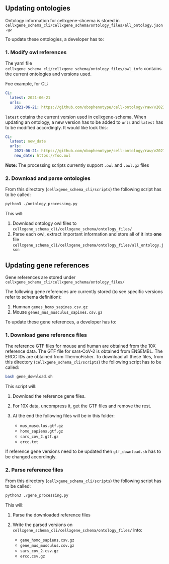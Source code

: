 ## Updating ontologies

Ontology information for cellxgene-shcema is  stored in `cellxgene_schema_cli/cellxgene_schema/ontology_files/all_ontology.json.gz` 

To update these ontologies, a developer has to:

### 1. Modify owl references

The yaml file `cellxgene_schema_cli/cellxgene_schema/ontology_files/owl_info` contains the current ontologies and versions used.

Foe example, for CL:

```yaml
CL:
  latest: 2021-06-21
  urls:
    2021-06-21: https://github.com/obophenotype/cell-ontology/raw/v2021-06-21/cl.owl
```

`latest` cotains the current version used in cellxgene-schema. When updating an ontology, a new version has to be added to `urls` and 
`latest` has to be modified accordingly. It would like look this:

```yaml
CL:
  latest: new_date
  urls:
    2021-06-21: https://github.com/obophenotype/cell-ontology/raw/v2021-06-21/cl.owl
    new_date: https://foo.owl
```

**Note:** The processing scripts currently support `.owl` and `.owl.gz` files

### 2. Download and parse ontologies

From this directory (`cellxgene_schema_cli/scripts`) the following script has to be called:

```bash
python3 ./ontology_processing.py
```

This will:

1. Download ontology owl files to `cellxgene_schema_cli/cellxgene_schema/ontology_files/`
2. Parse each owl, extract important information and store all of it into **one** file `cellxgene_schema_cli/cellxgene_schema/ontology_files/all_ontology.json`

## Updating gene references

Gene references are stored under  `cellxgene_schema_cli/cellxgene_schema/ontology_files/`

The following gene references are currently stored (to see specific versions refer to schema definition):

1. Humnan `genes_homo_sapines.csv.gz`
2. Mouse `genes_mus_musculus_sapines.csv.gz`

To update these gene references, a developer has to:

### 1. Download gene reference files

The reference GTF files for mouse and human are obtained from the 10X reference data. The GTF file for sars‑CoV‑2 is obtained from ENSEMBL. The ERCC IDs are obtained from ThermoFisher.
To download all these files, from this directory (`cellxgene_schema_cli/scripts`) the following script has to be called:

```bash
bash gene_download.sh
```

This script will:

1. Download the reference gene files.
2. For 10X data, uncompress it, get the GTF files and remove the rest.
3. At the end the following files will be in this folder:

    - `mus_musculus.gtf.gz`
    - `homo_sapiens.gtf.gz`
    - `sars_cov_2.gtf.gz`
    - `ercc.txt`

If reference gene versions need to be updated then `gtf_download.sh` has to be changed accordingly.

### 2. Parse reference files

From this directory (`cellxgene_schema_cli/scripts`) the following script has to be called:

```bash
python3 ./gene_processing.py
```

This will:

1. Parse the downloaded reference files 
2. Write the parsed versions on `cellxgene_schema_cli/cellxgene_schema/ontology_files/` into:

    - `gene_homo_sapiens.csv.gz`
    - `gene_mus_musculus.csv.gz`
    - `sars_cov_2.csv.gz`
    - `ercc.csv.gz`
